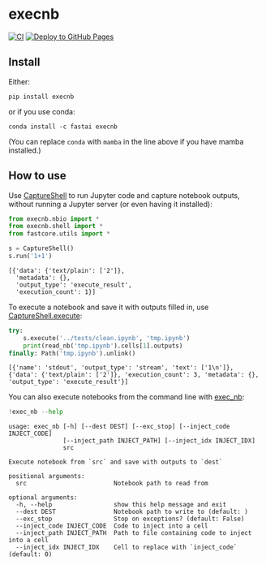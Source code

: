 execnb
================

<!-- WARNING: THIS FILE WAS AUTOGENERATED! DO NOT EDIT! -->

[![CI](https://github.com/fastai/execnb/actions/workflows/test.yaml/badge.svg)](https://github.com/fastai/execnb/actions/workflows/test.yaml)
[![Deploy to GitHub
Pages](https://github.com/fastai/execnb/actions/workflows/deploy.yaml/badge.svg)](https://github.com/fastai/execnb/actions/workflows/deploy.yaml)

## Install

Either:

    pip install execnb

or if you use conda:

    conda install -c fastai execnb

(You can replace `conda` with `mamba` in the line above if you have
mamba installed.)

## How to use

Use [CaptureShell](https://fastai.github.io/execnb/shell#CaptureShell)
to run Jupyter code and capture notebook outputs, without running a
Jupyter server (or even having it installed):

``` python
from execnb.nbio import *
from execnb.shell import *
from fastcore.utils import *
```

``` python
s = CaptureShell()
s.run('1+1')
```

    [{'data': {'text/plain': ['2']},
      'metadata': {},
      'output_type': 'execute_result',
      'execution_count': 1}]

To execute a notebook and save it with outputs filled in, use
[CaptureShell.execute](https://fastai.github.io/execnb/shell#CaptureShell.execute):

``` python
try:
    s.execute('../tests/clean.ipynb', 'tmp.ipynb')
    print(read_nb('tmp.ipynb').cells[1].outputs)
finally: Path('tmp.ipynb').unlink()
```

    [{'name': 'stdout', 'output_type': 'stream', 'text': ['1\n']}, {'data': {'text/plain': ['2']}, 'execution_count': 3, 'metadata': {}, 'output_type': 'execute_result'}]

You can also execute notebooks from the command line with
[exec_nb](https://fastai.github.io/execnb/shell#exec_nb):

``` python
!exec_nb --help
```

    usage: exec_nb [-h] [--dest DEST] [--exc_stop] [--inject_code INJECT_CODE]
                   [--inject_path INJECT_PATH] [--inject_idx INJECT_IDX]
                   src

    Execute notebook from `src` and save with outputs to `dest`

    positional arguments:
      src                        Notebook path to read from

    optional arguments:
      -h, --help                 show this help message and exit
      --dest DEST                Notebook path to write to (default: )
      --exc_stop                 Stop on exceptions? (default: False)
      --inject_code INJECT_CODE  Code to inject into a cell
      --inject_path INJECT_PATH  Path to file containing code to inject into a cell
      --inject_idx INJECT_IDX    Cell to replace with `inject_code` (default: 0)
